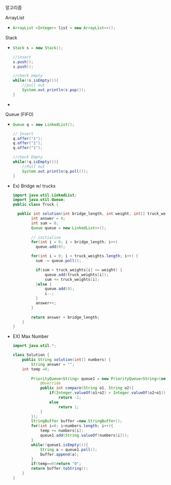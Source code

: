 알고리즘 

ArrayList

- ```java
  ArrayList <Integer> list = new ArrayList<>();
  ```



Stack

- ```java
  Stack s = new Stack();
  
  //insert
  s.push();
  s.push();
  
  //check empty
  while(!s.isEmpty()){
      //pull out    
      System.out.println(s.pop());
  }
  ```

- 

Queue (FIFO)

- ```java
  Queue q = new LinkedList();
  
  // Insert
  q.offer("1");
  q.offer("1");
  q.offer("1");
  
  //check Empty
  while(!q.isEmpty()){
      //Pull out 
      System.out.println(q.poll());
  }
  ```

- Ex) Bridge w/ trucks

  ```java
  import java.util.LinkedList;
  import java.util.Queue;
  public class Truck {
  
  	public int solution(int bridge_length, int weight, int[] truck_weights) {
          int answer = 0;
          int sum = 0;
          Queue queue = new LinkedList<>();
          
          // initialise
          for(int i = 0; i < bridge_length; i++)
          	queue.add(0);
  
          for(int i = 0; i < truck_weights.length; i++) {
          	sum -= queue.poll();
  
          	if(sum + truck_weights[i] <= weight) { 
          		queue.add(truck_weights[i]);
          		sum += truck_weights[i];
          	}else {
          		queue.add(0);
          		i--;
          	}
          	answer++;
          }
          
          return answer + bridge_length;
      }
  } 
  ```


- EX) Max Number

  ```java
  import java.util.*;
  
  class Solution {
      public String solution(int[] numbers) {
          String answer = "";
      int temp =0;
          
          PriorityQueue<String> queue1 = new PriorityQueue<String>(new Comparator<String>(){
              @Override
              public int compare(String o1, String o2){
                  if(Integer.valueOf(o1+o2) > Integer.valueOf(o2+o1))
                      return -1;
                  else
                      return 1;
              }
          });      
          StringBuffer buffer =new StringBuffer();
          for(int i=0; i<numbers.length; i++){
              temp += numbers[i];
              queue1.add(String.valueOf(numbers[i]));
          }      
          while(!queue1.isEmpty()){
              String a = queue1.poll();
              buffer.append(a);
          }         
          if(temp==0)return "0";
          return buffer.toString();
      }
  }
  ```

  



